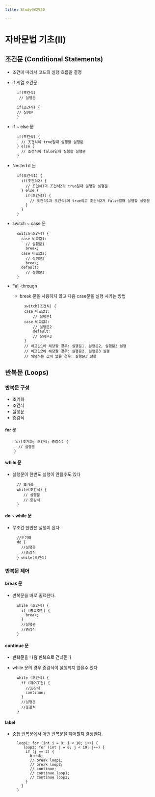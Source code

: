 ```yaml
---
title: Study082920 

---
```


# 자바문법 기초(II)

## 조건문 (Conditional Statements)
* 조건에 따라서 코드의 실행 흐름을 결정 
* if 계열 조건문 

        if(조건식)
         // 실행문

        if(조건식) {
        // 실행문
        }
* if ~ else 문

        if(조건식) {
          // 조건식이 true일때 실행할 실행문
        } else {
          // 조건식이 false일때 실행할 실행문
        }
* Nested if 문

        if(조건식1) {
          if(조건식2) {
            // 조건식1과 조건식2가 true일때 실행할 실행문
          } else {
            if(조건식3) {
              // 조건식1과 조건식3이 true이고 조건식2가 false일때 실행할 실행문
            }
          }
        }
* switch ~ case 문

        switch(조건식) {
          case 비교값1:
            // 실행문1
            break;
          case 비교값2:
            // 실행문2
            break;
          default:
            // 실행문3
        }

* Fall-through
    * break 문을 사용하지 않고 다음 case문을 실행 시키는 방법
    
            switch(조건식) {
            case 비교값1:
                // 실행문1
            case 비교값2:
                // 실행문2
                default:
                // 실행문3
            }
            // 비교값1에 해당할 경우: 실행문1, 실행문2, 실행문3 실행
            // 비교값2에 해당할 경우: 실행문2, 실행문3 실행
            // 해당하는 값이 없을 경우: 실행문3 실행    
            
## 반복문 (Loops)

### 반복문 구성
* 초기화
* 조건식
* 실행문
* 증감식 

#### for 문 

        for(초기화; 조건식; 증감식) {
          // 실행문
        }
#### while 문
* 실행문이 한번도 실행이 안될수도 있다 

        // 초기화
        while(조건식) {
           // 실행문
           // 증감식
        }
#### do ~ while 문
* 무조건 한번은 실행이 된다

        //초기화
        do {
          //실행문
          //증감식
        } while(조건식)
         
### 반복문 제어

#### break 문 
* 반복문을 바로 종료한다.

        while (조건식) {
          if (종료조건) {
            break;
          }
          //실행문
          //증감식
        }
        
#### continue 문
* 반복문을 다음 반복으로 건너뛴다
* while 문의 경우 증감식이 실행되지 않을수 있다 

        while (조건식) {
          if (제어조건) {
            //증감식
            continue;
          }
          //실행문
          //증감식
        }
#### label
* 중첩 반복문에서 어떤 반복문을 제어할지 결정한다. 

        loop1: for (int i = 0; i < 10; i++) {
           loop2: for (int j = 0; j < 10; j++) {
            if (j == 3) {
              break;
              // break loop1;
              // break loop2;
              // continue;
              // continue loop1;
              // continue loop2;
            }
          }
        }